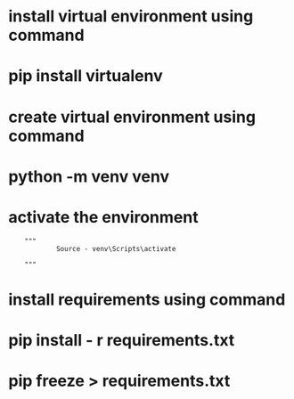 # install virtual environment using command
# pip install virtualenv

# create virtual environment using command
# python -m venv venv

# activate the environment

        """
                Source - venv\Scripts\activate
        
        """
        
# install requirements using command
# pip install - r requirements.txt

# pip freeze > requirements.txt
